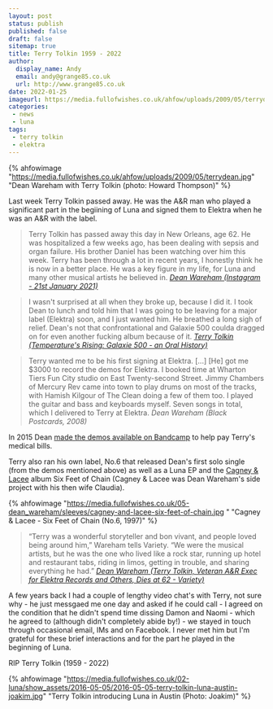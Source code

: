 ```yaml
---
layout: post
status: publish
published: false 
draft: false
sitemap: true
title: Terry Tolkin 1959 - 2022
author:
  display_name: Andy
  email: andy@grange85.co.uk
  url: http://www.grange85.co.uk
date: 2022-01-25
imageurl: https://media.fullofwishes.co.uk/ahfow/uploads/2009/05/terrydean.jpg
categories:
 - news
 - luna
tags:
 - terry tolkin
 - elektra
---
```

{% ahfowimage "https://media.fullofwishes.co.uk/ahfow/uploads/2009/05/terrydean.jpg" "Dean Wareham with Terry Tolkin (photo: Howard Thompson)" %}

Last week Terry Tolkin passed away. He was the A&R man who played a significant part in the begiining of Luna and signed them to Elektra when he was an A&R with the label.

>Terry Tolkin has passed away this day in New Orleans, age 62. He was hospitalized a few weeks ago, has been dealing with sepsis and organ failure. His brother Daniel has been watching over him this week. Terry has been through a lot in recent years, I honestly think he is now in a better place. He was a key figure in my life, for Luna and many other musical artists he believed in.
_[Dean Wareham (Instagram - 21st January 2021)](https://www.instagram.com/p/CZAJKD8PCBH/)_

<!--more-->

> I wasn't surprised at all when they broke up, because I did it. I took Dean to lunch and told him that I was going to be leaving for a major label (Elektra) soon, and I just wanted him. He breathed a long sigh of relief. Dean's not that confrontational and Galaxie 500 coulda dragged on for even another fucking album because of it.
_[Terry Tolkin (Temperature's Rising: Galaxie 500 - an Oral History)](https://pitchfork.com/features/article/7792-temperatures-rising-galaxie-500/?page=5)_

> Terry wanted me to be his first signing at Elektra. [...]  [He] got me $3000 to record the demos for Elektra. I booked time at Wharton Tiers Fun City studio on East Twenty-second Street. Jimmy Chambers of Mercury Rev came into town to play drums on most of the tracks, with Hamish Kilgour of The Clean doing a few of them too. I played the guitar and bass and keyboards myself. Seven songs in total, which I delivered to Terry at Elektra.
_Dean Wareham (Black Postcards, 2008)_

In 2015 Dean [made the demos available on Bandcamp](/2015/06/28/dean-warehams-luna-demos-on-bandcamp-for-terry-tolkin/) to help pay Terry's medical bills.

Terry also ran his own label, No.6 that released Dean's first solo single (from the demos mentioned above) as well as a Luna EP and the [Cagney & Lacee](/category/cagney-lacee/) album Six Feet of Chain (Cagney & Lacee was Dean Wareham's side project with his then wife Claudia).

{% ahfowimage "https://media.fullofwishes.co.uk/05-dean_wareham/sleeves/cagney-and-lacee-six-feet-of-chain.jpg " "Cagney & Lacee - Six Feet of Chain (No.6, 1997)" %}

> “Terry was a wonderful storyteller and bon vivant, and people loved being around him,” Wareham tells Variety. “We were the musical artists, but he was the one who lived like a rock star, running up hotel and restaurant tabs, riding in limos, getting in trouble, and sharing everything he had.”
_[Dean Wareham (Terry Tolkin, Veteran A&R Exec for Elektra Records and Others, Dies at 62 - Variety)](https://variety.com/2022/music/news/terry-tolkin-elektra-records-dead-dies-afghan-whigs-1235160381/)_

A few years back I had a couple of lengthy video chat's with Terry, not sure why - he just messgaed me one day and asked if he could call - I agreed on the condition that he didn't spend time dissing Damon and Naomi - which he agreed to (although didn't completely abide by!) - we stayed in touch through occasional email, IMs and on Facebook. I never met him but I'm grateful for these brief interactions and for the part he played in the beginning of Luna.

RIP Terry Tolkin (1959 - 2022)

{% ahfowimage "https://media.fullofwishes.co.uk/02-luna/show_assets/2016-05-05/2016-05-05-terry-tolkin-luna-austin-joakim.jpg" "Terry Tolkin introducing Luna in Austin (Photo: Joakim)" %}
